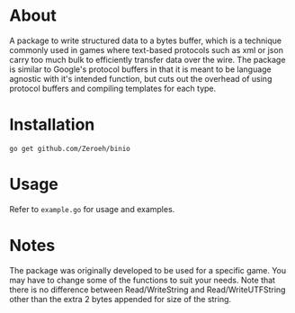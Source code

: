 # About
A package to write structured data to a bytes buffer, which is a technique commonly used in games where text-based protocols such as xml or json carry too much bulk to efficiently transfer data over the wire. The package is similar to Google's protocol buffers in that it is meant to be language agnostic with it's intended function, but cuts out the overhead of using protocol buffers and compiling templates for each type.

# Installation
`go get github.com/Zeroeh/binio`

# Usage
Refer to `example.go` for usage and examples.

# Notes
The package was originally developed to be used for a specific game. You may have to change some of the functions to suit your needs. Note that there is no difference between Read/WriteString and Read/WriteUTFString other than the extra 2 bytes appended for size of the string.
